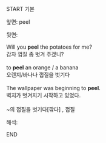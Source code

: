 START
기본

앞면:
peel


뒷면:
<div>Will you <strong>peel</strong> the potatoes for me? </div><div><div>감자 껍질 좀 벗겨 주겠니?</div></div><div><br></div><div><div>to <strong>peel</strong> an orange / a banana </div><div><div>오렌지/바나나 껍질을 벗기다</div></div></div><div><br></div><div><div>The wallpaper was beginning to <strong>peel</strong>. </div><div><div>벽지가 벗겨지기 시작하고 있었다.</div></div></div><div><br></div><div>~의 껍질을 벗기다[깎다] , 껍질</div>


해석:

END